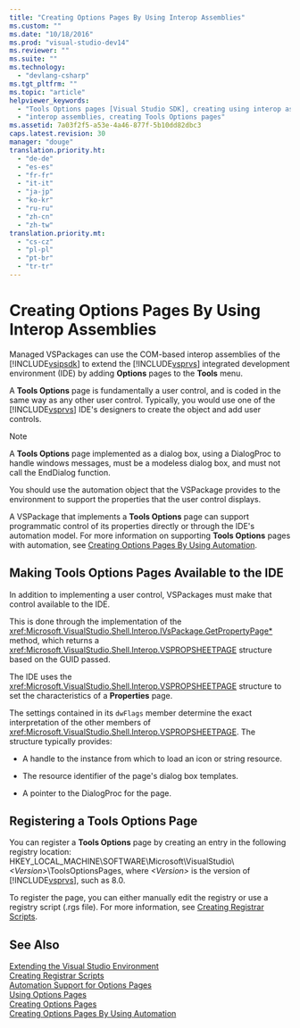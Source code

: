 ```yaml
---
title: "Creating Options Pages By Using Interop Assemblies"
ms.custom: ""
ms.date: "10/18/2016"
ms.prod: "visual-studio-dev14"
ms.reviewer: ""
ms.suite: ""
ms.technology: 
  - "devlang-csharp"
ms.tgt_pltfrm: ""
ms.topic: "article"
helpviewer_keywords: 
  - "Tools Options pages [Visual Studio SDK], creating using interop assemblies"
  - "interop assemblies, creating Tools Options pages"
ms.assetid: 7a03f2f5-a53e-4a46-877f-5b10dd82dbc3
caps.latest.revision: 30
manager: "douge"
translation.priority.ht: 
  - "de-de"
  - "es-es"
  - "fr-fr"
  - "it-it"
  - "ja-jp"
  - "ko-kr"
  - "ru-ru"
  - "zh-cn"
  - "zh-tw"
translation.priority.mt: 
  - "cs-cz"
  - "pl-pl"
  - "pt-br"
  - "tr-tr"
---
```

# Creating Options Pages By Using Interop Assemblies
Managed VSPackages can use the COM-based interop assemblies of the [!INCLUDE[vsipsdk](../extensibility/includes/vsipsdk_md.md)] to extend the [!INCLUDE[vsprvs](../codequality/includes/vsprvs_md.md)] integrated development environment (IDE) by adding **Options** pages to the **Tools** menu.  
  
 A **Tools Options** page is fundamentally a user control, and is coded in the same way as any other user control. Typically, you would use one of the [!INCLUDE[vsprvs](../codequality/includes/vsprvs_md.md)] IDE's designers to create the object and add user controls.  
  
> [!NOTE]
>  A **Tools Options** page implemented as a dialog box, using a DialogProc to handle windows messages, must be a modeless dialog box, and must not call the EndDialog function.  
  
 You should use the automation object that the VSPackage provides to the environment to support the properties that the user control displays.  
  
 A VSPackage that implements a **Tools Options** page can support programmatic control of its properties directly or through the IDE's automation model. For more information on supporting **Tools Options** pages with automation, see [Creating Options Pages By Using Automation](../misc/creating-options-pages-by-using-automation.md).  
  
## Making Tools Options Pages Available to the IDE  
 In addition to implementing a user control, VSPackages must make that control available to the IDE.  
  
 This is done through the implementation of the <xref:Microsoft.VisualStudio.Shell.Interop.IVsPackage.GetPropertyPage*> method, which returns a <xref:Microsoft.VisualStudio.Shell.Interop.VSPROPSHEETPAGE> structure based on the GUID passed.  
  
 The IDE uses the <xref:Microsoft.VisualStudio.Shell.Interop.VSPROPSHEETPAGE> structure to set the characteristics of a **Properties** page.  
  
 The settings contained in its `dwFlags` member determine the exact interpretation of the other members of <xref:Microsoft.VisualStudio.Shell.Interop.VSPROPSHEETPAGE>. The structure typically provides:  
  
-   A handle to the instance from which to load an icon or string resource.  
  
-   The resource identifier of the page's dialog box templates.  
  
-   A pointer to the DialogProc for the page.  
  
## Registering a Tools Options Page  
 You can register a **Tools Options** page by creating an entry in the following registry location: HKEY_LOCAL_MACHINE\SOFTWARE\Microsoft\VisualStudio\\*\<Version>*\ToolsOptionsPages, where *\<Version>* is the version of [!INCLUDE[vsprvs](../codequality/includes/vsprvs_md.md)], such as 8.0.  
  
 To register the page, you can either manually edit the registry or use a registry script (.rgs file). For more information, see [Creating Registrar Scripts](../Topic/Creating%20Registrar%20Scripts.md).  
  
## See Also  
 [Extending the Visual Studio Environment](../Topic/Extending%20the%20Visual%20Studio%20Environment.md)   
 [Creating Registrar Scripts](../Topic/Creating%20Registrar%20Scripts.md)   
 [Automation Support for Options Pages](../extensibility/automation-support-for-options-pages.md)   
 [Using Options Pages](../misc/using-options-pages.md)   
 [Creating Options Pages](../extensibility/creating-options-pages.md)   
 [Creating Options Pages By Using Automation](../misc/creating-options-pages-by-using-automation.md)